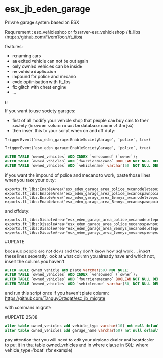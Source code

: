 # esx_jb_eden_garage
 Private garage system based on ESX


 Requirement :
 esx_vehicleshop		or fxserver-esx_vehicleshop / ft_libs (https://github.com/FivemTools/ft_libs)

  features:


 - renaming cars
 - an exited vehicle can not be out again
 - only ownled vehicles can be inside
 - no vehicle duplication
 - impound for police and mecano
 - code optimisation with ft_libs
 - fix glitch with cheat engine
 - ...

µ

If you want to use society garages:
- first of all modify your vehicle shop that people can buy cars to their society (in owner column must be database name of the job)
- then insert this to your script when on and off duty:
 ```
TriggerEvent(‘esx_eden_garage:EnableSocietyGarage’, ‘police’, true)

TriggerEvent(‘esx_eden_garage:EnableSocietyGarage’, ‘police’, true)
 ```
 
 
 ```sql
 ALTER TABLE `owned_vehicles` ADD INDEX `vehsowned` (`owner`);
 ALTER TABLE `owned_vehicles` ADD `fourrieremecano` BOOLEAN NOT NULL DEFAULT FALSE;
 ALTER TABLE `owned_vehicles` ADD `vehiclename` varchar(50) NOT NULL DEFAULT 'voiture';
 ```


 if you want the impound of police and mecano to work, paste those lines when you take your duty:

 ```
exports.ft_libs:EnableArea("esx_eden_garage_area_police_mecanodeletepoint")
exports.ft_libs:EnableArea("esx_eden_garage_area_police_mecanospawnpoint")
exports.ft_libs:EnableArea("esx_eden_garage_area_Bennys_mecanodeletepoint")
exports.ft_libs:EnableArea("esx_eden_garage_area_Bennys_mecanospawnpoint")
```

 and offduty:
```
exports.ft_libs:DisableArea("esx_eden_garage_area_police_mecanodeletepoint")
exports.ft_libs:DisableArea("esx_eden_garage_area_police_mecanospawnpoint")
exports.ft_libs:DisableArea("esx_eden_garage_area_Bennys_mecanodeletepoint")
exports.ft_libs:DisableArea("esx_eden_garage_area_Bennys_mecanospawnpoint")
```

 #UPDATE

becasue people are not devs and they don't know how sql work ... insert these lines seperatly. look at what column you already have and which not, insert the colums you haven't:
```sql
ALTER TABLE owned_vehicle add plate varchar(50) NOT NULL;
ALTER TABLE `owned_vehicles` ADD INDEX `vehsowned` (`owner`);
ALTER TABLE `owned_vehicles` ADD `fourrieremecano` BOOLEAN NOT NULL DEFAULT FALSE;
ALTER TABLE `owned_vehicles` ADD `vehiclename` varchar(50) NOT NULL DEFAULT 'voiture';
```
and run this script once if you haven't plate column:
https://github.com/TanguyOrtegat/esx_jb_migrate

 with command migrate

 #UPDATE 25/08
 ```sql
alter table owned_vehicles add vehicle_type varchar(10) not null default 'car'
alter table owned_vehicles add garage_name varchar(50) not null default 'Garage_Centre'
```
pay attention that you will need to edit your airplane dealer and boatdealer to put it in that table owned_vehicles and in where clause in SQL: where vehicle_type='boat' (for example)
